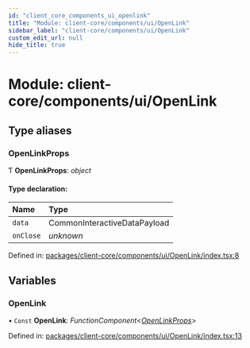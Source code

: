 ```yaml
---
id: "client_core_components_ui_openlink"
title: "Module: client-core/components/ui/OpenLink"
sidebar_label: "client-core/components/ui/OpenLink"
custom_edit_url: null
hide_title: true
---
```


# Module: client-core/components/ui/OpenLink

## Type aliases

### OpenLinkProps

Ƭ **OpenLinkProps**: *object*

#### Type declaration:

Name | Type |
:------ | :------ |
`data` | CommonInteractiveDataPayload |
`onClose` | *unknown* |

Defined in: [packages/client-core/components/ui/OpenLink/index.tsx:8](https://github.com/xr3ngine/xr3ngine/blob/9d253dc38/packages/client-core/components/ui/OpenLink/index.tsx#L8)

## Variables

### OpenLink

• `Const` **OpenLink**: *FunctionComponent*<[*OpenLinkProps*](client_core_components_ui_openlink.md#openlinkprops)\>

Defined in: [packages/client-core/components/ui/OpenLink/index.tsx:13](https://github.com/xr3ngine/xr3ngine/blob/9d253dc38/packages/client-core/components/ui/OpenLink/index.tsx#L13)
